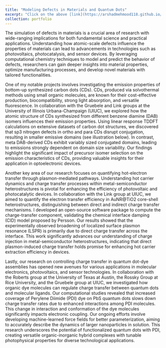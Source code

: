 ```yaml
---
title: "Modeling Defects in Materials and Quantum Dots"
excerpt: "Click on the above [link](https://arshadmehmood118.github.io/portfolio/2_defects/) to read about it. <br/><br/><img src='/images/Defects.png'>"
collection: portfolio
---
```


The simulation of defects in materials is a crucial area of research with wide-ranging implications for both fundamental science and practical applications. Understanding how atomic-scale defects influence the properties of materials can lead to advancements in technologies such as photovoltaics, photocatalysis, and sensor devices. By leveraging computational chemistry techniques to model and predict the behavior of defects, researchers can gain deeper insights into material properties, optimize manufacturing processes, and develop novel materials with tailored functionalities.

One of my notable projects involves investigating the emission properties of bottom-up synthesized carbon dots (CDs). CDs, produced via solvothermal methods using small organic molecules, are known for their cost-effective production, biocompatibility, strong light absorption, and versatile fluorescence. In collaboration with the Gruebele and Link groups at the University of Illinois Urbana-Champaign (UIUC), we explored how the atomic structure of CDs synthesized from different benzene diamine (DAB) isomers influences their emission properties. Using linear response TDDFT calculations on extensive datasets of carbon dot structures, we discovered that sp3 nitrogen defects in ortho and para CDs disrupt conjugation, resulting in smaller emissive domains (see illustration below). In contrast, meta DAB-derived CDs exhibit variably sized conjugated domains, leading to emissions strongly dependent on domain size variability. Our findings highlight the significant impact of precursor isomer selection on the emission characteristics of CDs, providing valuable insights for their application in optoelectronic devices.

Another key area of our research focuses on quantifying hot-electron transfer through plasmon-mediated pathways. Understanding hot carrier dynamics and charge transfer processes within metal-semiconductor heterostructures is pivotal for enhancing the efficiency of photovoltaic and photocatalytic devices. In collaboration with the Link group at UIUC, we aimed to quantify the electron transfer efficiency in AuNR@TiO2 core-shell heterostructures, distinguishing between direct and indirect charge transfer mechanisms. I developed an open-source software package to compute the charge-transfer component, validating the chemical interface damping (CID) model proposed by Persson. Our results showed that the experimentally observed broadening of localized surface plasmon resonance (LSPR) is primarily due to direct charge transfer across the interface. This work significantly advances our understanding of charge injection in metal-semiconductor heterostructures, indicating that direct plasmon-induced charge transfer holds promise for enhancing hot carrier extraction efficiency in devices.

Lastly, our research on controlling charge transfer in quantum dot-dye assemblies has opened new avenues for various applications in molecular electronics, photovoltaics, and sensor technologies. In collaboration with the Roberts group at the University of Texas at Austin, the Rossky Group at Rice University, and the Gruebele group at UIUC, we investigated how organic dye molecules can regulate charge transfer between quantum dots and molecular ligands. Our computational studies revealed that increased coverage of Perylene Diimide (PDI) dye on PbS quantum dots slows down charge transfer rates due to enhanced interactions among PDI molecules. This change in interaction and conformation of the dye molecules significantly impacts electronic coupling. Our ongoing efforts involve developing machine-learned force fields for better parameterization, aiming to accurately describe the dynamics of larger nanoparticles in solution. This research underscores the potential of functionalized quantum dots with PDI, creating versatile organic-inorganic hybrid complexes with tunable photophysical properties for diverse technological applications.
